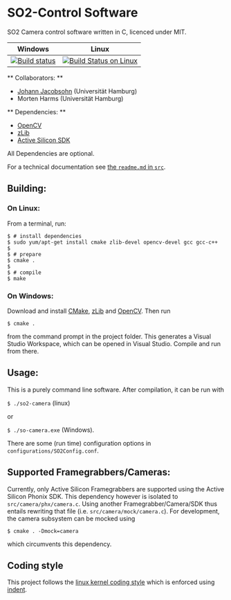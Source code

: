 SO2-Control Software
====================

SO2 Camera control software written in C, licenced under MIT.

| Windows | Linux |
| ------- | ----- |
| [![Build status](https://ci.appveyor.com/api/projects/status/wtsnd28pv7ymsabg/branch/io?svg=true)](https://ci.appveyor.com/project/jjacobsohn/so2-camera/branch/io) | [![Build Status on Linux](https://drone.io/bitbucket.org/jjacobsohn/so2-camera/status.png)](https://drone.io/bitbucket.org/jjacobsohn/so2-camera/latest)  |

** Collaborators: **

- [Johann Jacobsohn][jj] (Universität Hamburg)
- Morten Harms (Universität Hamburg)

** Dependencies: **

- [OpenCV][opencv]
- [zLib][zlib]
- [Active Silicon SDK](phx)

All Dependencies are optional.

For a technical documentation see [the `readme.md` in `src`](src/readme.md).


Building:
---------

### On Linux:

From a terminal, run:

````
$ # install dependencies
$ sudo yum/apt-get install cmake zlib-devel opencv-devel gcc gcc-c++
$
$ # prepare
$ cmake .
$
$ # compile
$ make
````

### On Windows:

Download and install [CMake][cmake], [zLib][zlib] and [OpenCV][opencv]. Then run

```
$ cmake .
```

from the command prompt in the project folder. This generates a Visual Studio Workspace,
which can be opened in Visual Studio. Compile and run from there.


Usage:
----

This is a purely command line software. After compilation, it can be run with

`$ ./so2-camera` (linux)

or

`$ ./so-camera.exe` (Windows).

There are some (run time) configuration options in
`configurations/SO2Config.conf`.



Supported Framegrabbers/Cameras:
----------------------------------

Currently, only Active Silicon Framegrabbers are supported using the Active
Silicon Phonix SDK. This dependency however is isolated to
`src/camera/phx/camera.c`. Using another Framegrabber/Camera/SDK
thus entails rewriting that file (i.e. `src/camera/mock/camera.c`).
For development, the camera subsystem can be mocked using

```
$ cmake . -Dmock=camera
```

which circumvents this dependency.


Coding style
------------

This project follows the [linux kernel coding style](https://www.kernel.org/doc/Documentation/CodingStyle)
which is enforced using [indent](http://www.gnu.org/software/indent/).



[jj]: johann.jacobsohn@uni-hamburg.de
[opencv]: http://opencv.org/
[zlib]: http://www.zlib.net/
[phx]: http://www.activesilicon.com/products_sw.htm#phxsdk
[cmake]: http://www.cmake.org/
